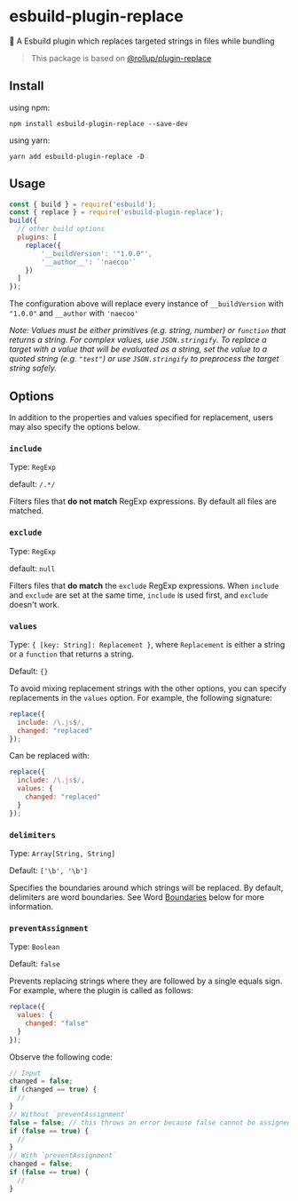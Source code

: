 # esbuild-plugin-replace
🚀 A Esbuild plugin which replaces targeted strings in files while bundling

> This package is based on [@rollup/plugin-replace](https://github.com/rollup/plugins/tree/master/packages/replace#readme)


## Install

using npm:
```console
npm install esbuild-plugin-replace --save-dev
```
using yarn:
```console
yarn add esbuild-plugin-replace -D
```

## Usage
```js
const { build } = require('esbuild');
const { replace } = require('esbuild-plugin-replace');
build({
  // other build options
  plugins: [
    replace({
        '__buildVersion': '"1.0.0"',
        '__author__': `'naecoo'`
    })
  ]
});
```

The configuration above will replace every instance of `__buildVersion` with `"1.0.0"` and `__author` with `'naecoo'`

*Note: Values must be either primitives (e.g. string, number) or `function` that returns a string. For complex values, use `JSON.stringify`. To replace a target with a value that will be evaluated as a string, set the value to a quoted string (e.g. `"test"`) or use `JSON.stringify` to preprocess the target string safely.*



## Options

In addition to the properties and values specified for replacement, users may also specify the options below.

### `include`
Type: `RegExp`

default: `/.*/`

Filters files that **do not match** RegExp expressions. By default all files are matched.


### `exclude`
Type: `RegExp`

default: `null`

Filters files that **do match** the `exclude` RegExp expressions. When `include` and `exclude` are set at the same time, `include` is used first, and `exclude` doesn't work.  


### `values`
Type: `{ [key: String]: Replacement }`, where `Replacement` is either a string or a `function` that returns a string.

Default: `{}`

To avoid mixing replacement strings with the other options, you can specify replacements in the `values` option. For example, the following signature:

```javascript
replace({
  include: /\.js$/,
  changed: "replaced"
});
```

Can be replaced with:

```javascript
replace({
  include: /\.js$/,
  values: {
    changed: "replaced"
  }
});
```


### `delimiters`
Type: `Array[String, String]`

Default: `['\b', '\b']`

Specifies the boundaries around which strings will be replaced. By default, delimiters are word boundaries. See Word [Boundaries](https://stackoverflow.com/questions/1324676/what-is-a-word-boundary-in-regex) below for more information.


### `preventAssignment`
Type: `Boolean`

Default: `false`

Prevents replacing strings where they are followed by a single equals sign. For example, where the plugin is called as follows:

```js
replace({
  values: {
    changed: "false"
  }
});
```

Observe the following code:

```js
// Input
changed = false;
if (changed == true) {
  //
}
// Without `preventAssignment`
false = false; // this throws an error because false cannot be assigned to
if (false == true) {
  //
}
// With `preventAssignment`
changed = false;
if (false == true) {
  //
}
```
